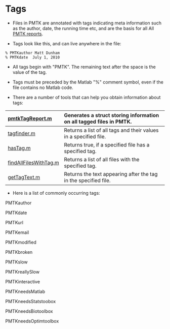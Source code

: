 # Tags #

  * Files in PMTK are annotated with tags indicating meta information such as the author, date, the running time etc, and are the basis for all All [PMTK reports](http://code.google.com/p/pmtk3/wiki/updatingDocumentation).

  * Tags look like this, and can live anywhere in the file:
```
% PMTKauthor Matt Dunham
% PMTKdate  July 1, 2010
```

  * All tags begin with "PMTK". The remaining text after the space is the value of the tag.

  * Tags must be preceded by the Matlab "%" comment symbol, even if the file contains no Matlab code.

  * There are a number of tools that can help you obtain information about tags:

| [pmtkTagReport.m](http://pmtk3.googlecode.com/svn/trunk/localUtil/reports/sub/pmtkTagReport.m) | Generates a struct storing information on all tagged files in PMTK. |
|:-----------------------------------------------------------------------------------------------|:--------------------------------------------------------------------|
| [tagfinder.m](http://matlabtools.googlecode.com/svn/trunk/metaTools/tagfinder.m)               | Returns a list of all tags and their values in a specified file.    |
| [hasTag.m](http://matlabtools.googlecode.com/svn/trunk/metaTools/hasTag.m)                     | Returns true, if a specified file has a specified tag.              |
| [findAllFilesWithTag.m](http://matlabtools.googlecode.com/svn/trunk/metaTools/findAllFilesWithTag.m) | Returns a list of all files with the specified tag.                 |
| [getTagText.m](http://matlabtools.googlecode.com/svn/trunk/metaTools/getTagText.m)             | Returns the text appearing after the tag in the specified file.     |

  * Here is a list of commonly occurring tags:


PMTKauthor

PMTKdate

PMTKurl

PMTKemail

PMTKmodified

PMTKbroken

PMTKslow

PMTKreallySlow

PMTKinteractive

PMTKneedsMatlab

PMTKneedsStatstoobox

PMTKneedsBiotoolbox

PMTKneedsOptimtoolbox
